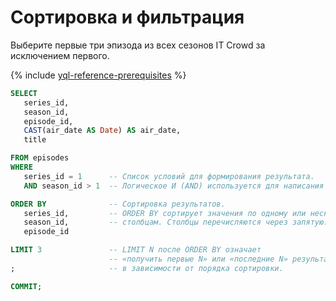 # Сортировка и фильтрация

Выберите первые три эпизода из всех сезонов IT Crowd за исключением первого.

{% include [yql-reference-prerequisites](_includes/yql_tutorial_prerequisites.md) %}

```sql
SELECT
   series_id,
   season_id,
   episode_id,
   CAST(air_date AS Date) AS air_date,
   title

FROM episodes
WHERE
   series_id = 1      -- Список условий для формирования результата.
   AND season_id > 1  -- Логическое И (AND) используется для написания сложных условий.

ORDER BY              -- Сортировка результатов.
   series_id,         -- ORDER BY сортирует значения по одному или нескольким
   season_id,         -- столбцам. Столбцы перечисляются через запятую.
   episode_id

LIMIT 3               -- LIMIT N после ORDER BY означает
                      -- «получить первые N» или «последние N» результатов
;                     -- в зависимости от порядка сортировки.

COMMIT;
```